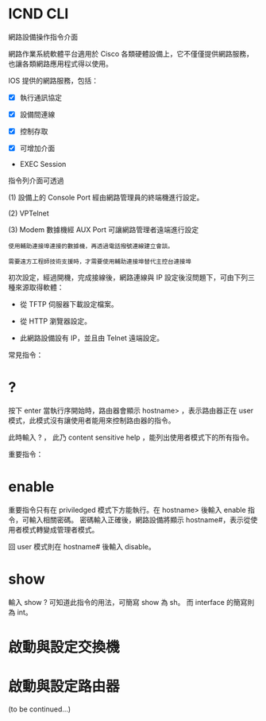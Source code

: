 # ICND CLI
網路設備操作指令介面


網路作業系統軟體平台適用於 Cisco 各類硬體設備上，它不僅僅提供網路服務，也讓各類網路應用程式得以使用。

IOS 提供的網路服務，包括：

- [x] 執行通訊協定

- [x] 設備間連線

- [x] 控制存取

- [x] 可增加介面

* EXEC Session

指令列介面可透過

(1) 設備上的 Console Port 經由網路管理員的終端機進行設定。

(2) VPTelnet

(3) Modem 數據機經 AUX Port 可讓網路管理者遠端進行設定

    使用輔助連接埠連接的數據機，再透過電話撥號連線建立會談。

    需要遠方工程師技術支援時，才需要使用輔助連接埠替代主控台連接埠

初次設定，經過開機，完成接線後，網路連線與 IP 設定後沒問題下，可由下列三種來源取得軟體：

* 從 TFTP 伺服器下載設定檔案。

* 從 HTTP 瀏覽器設定。

* 此網路設備設有 IP，並且由 Telnet 遠端設定。

常見指令：

# ?

按下 enter 當執行序開始時，路由器會顯示 hostname> ，表示路由器正在 user 模式，此模式沒有讓使用者能用來控制路由器的指令。

此時輸入 ? ， 此乃 content sensitive help ，能列出使用者模式下的所有指令。

重要指令：

# enable

重要指令只有在 priviledged 模式下方能執行。在 hostname> 後輸入 enable 指令，可輸入相關密碼。
密碼輸入正確後，網路設備將顯示 hostname#，表示從使用者模式轉變成管理者模式。

回 user 模式則在 hostname# 後輸入 disable。

# show

輸入 show ? 可知道此指令的用法，可簡寫 show 為 sh。
而 interface 的簡寫則為 int。

# 啟動與設定交換機

# 啟動與設定路由器


(to be continued...)
